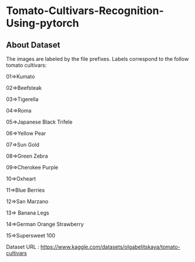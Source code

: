 # Tomato-Cultivars-Recognition-Using-pytorch

## About Dataset

The images are labeled by the file prefixes. Labels correspond to the follow tomato cultivars:

01=>Kumato

02=>Beefsteak

03=>Tigerella

04=>Roma

05=>Japanese Black Trifele

06=>Yellow Pear

07=>Sun Gold

08=>Green Zebra

09=>Cherokee Purple

10=>Oxheart

11=>Blue Berries

12=>San Marzano

13=> Banana Legs

14=>German Orange Strawberry

15=>Supersweet 100

Dataset URL : https://www.kaggle.com/datasets/olgabelitskaya/tomato-cultivars
